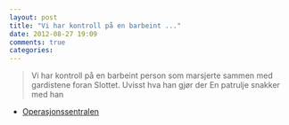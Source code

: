 ```yaml
---
layout: post
title: "Vi har kontroll på en barbeint ..."
date: 2012-08-27 19:09
comments: true
categories: 
---
```


> Vi har kontroll på en barbeint person som marsjerte sammen med gardistene foran Slottet. Uvisst hva han gjør der En patrulje snakker med han 
- [Operasjonssentralen](http://twitter.com/oslopolitiops/status/240269798892773376)
